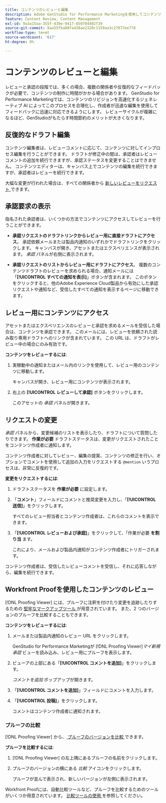```yaml
---
title: コンテンツのレビューと編集
description: Adobe GenStudio for Performance Marketingを使用してコンテンツを反復的にレビューおよび編集する方法について説明します。
feature: Content Review, Content Management
exl-id: 9a3a15aa-355f-439e-9417-850704402f39
source-git-commit: 8aa55fba08fa438ae2320c1159aa3c27877ee778
workflow-type: tm+mt
source-wordcount: '617'
ht-degree: 0%

---
```


# コンテンツのレビューと編集

レビューと承認の段階では、多くの場合、複数の関係者や反復的なフィードバックが必要で、コンテンツの制作に時間がかかる場合があります。 GenStudio for Performance Marketingでは、コンテンツのリビジョンを高速化するジェネレーティブ AI によってこのプロセスを合理化し、作成者が迅速な編集を使用してフィードバックに迅速に対応できるようにします。 レビューサイクルが複雑になるほど、GenStudioがもたらす時間節約のメリットが大きくなります。

## 反復的なドラフト編集

コンテンツ編集者は、レビューコメントに応じて、コンテンツに対してインプロセス編集を行うことができます。 ドラフトが修正中の間は、承認者はレビューコメントの追加を続行できますが、承認ステータスを変更することはできません。 コンテンツエディターは、キャンバス上でコンテンツの編集を続行できますが、承認者はレビューを続行できます。

大幅な変更が行われた場合は、すべての関係者から [ 新しいレビューをリクエスト ](/help/user-guide/approvals/request-review.md#request-new-approval) できます。

## 承認要求の表示

指名された承認者は、いくつかの方法でコンテンツにアクセスしてレビューを行うことができます。

* **承認リクエストのドラフトリンクからレビュー用に直接ドラフトにアクセス**。 承認依頼メールまたは製品内通知のいずれかでドラフトリンクをクリックします。 キャンバスが開き、アセットまたはエクスペリエンスが表示されます。 _承認_ パネルが右側に表示されます。

* **承認リクエストのリストからレビュー用にドラフトにアクセス**。 複数のコンテンツドラフトのレビューを求められる場合、通知メールには「**[!UICONTROL すべての通知を表示]**」ボタンが含まれます。 このボタンをクリックすると、他のAdobe Experience Cloud製品から有効にした承認リクエストや通知など、受信したすべての通知を表示するページに移動できます。

## レビュー用にコンテンツにアクセス

アセットまたはエクスペリエンスのレビューと承認を求めるメールを受信した場合は、コンテンツを承認できます。 このメールには、レビューを依頼された読み取り専用ドラフトへのリンクが含まれています。 この URL は、ドラフトがレビュー中の場合にのみ有効です。

**コンテンツをレビューするには**:

1. 実稼動中の通知またはメール内のリンクを使用して、レビュー用のコンテンツに移動します。

   キャンバスが開き、レビュー用にコンテンツが表示されます。

1. 右上の **[!UICONTROL レビューして承認]** ボタンをクリックします。

   このアセットの _承認_ パネルが開きます。

## リクエストの変更

_承認_ パネルから、変更候補のリストを表示したり、ドラフトについて質問したりできます。 **作業が必要** ドラフトステータスは、変更がリクエストされたことをコンテンツ作成者に通知します。

コンテンツ作成者に対してレビュー、編集の提案、コンテンツの修正を行い、オプションでコメントを使用して追加の入力をリクエストする `@mention` いうプロセスは、非常に反復的です。

**変更をリクエストするには**:

1. ドラフトステータスを **作業が必要** に設定します。

1. 「**コメント**」フィールドにコメントと推奨変更を入力し、「**[!UICONTROL 送信]**」をクリックします。

   すべてのレビュー担当者とコンテンツ作成者は、これらのコメントを表示できます。

1. 「**[!UICONTROL レビューおよび承認]**」をクリックして、「作業が必要 **を割り当** ます。

   これにより、メールおよび製品内通知がコンテンツ作成者にトリガーされます。

コンテンツ作成者は、受信したレビューコメントを受信し、それに応答しながら、編集を続行できます。

## Workfront Proofを使用したコンテンツのレビュー

[!DNL Proofing Viewer] には、プルーフに注釈を付けたり変更を追跡したりするための [ 堅牢なマークアップツール ](https://experienceleague.adobe.com/en/docs/workfront/using/review-and-approve-work/proofing/review-proofs-in-workfront/comment-on-a-proof/comment-on-proof-1) が用意されています。 また、2 つのバージョンのプルーフを比較することもできます。

**コンテンツをレビューするには**:

1. メールまたは製品内通知のレビュー URL をクリックします。

   GenStudio for Performance Marketingが [!DNL Proofing Viewer]_マイ新規承認_ ビューを読み込み、レビュー用にプルーフを表示します。

1. ビューアの上部にある「**[!UICONTROL コメントを追加]**」をクリックします。

   _コメントを追加_ ポップアップが開きます。

1. 「**[!UICONTROL コメントを追加]**」フィールドにコメントを入力します。

1. 「**[!UICONTROL 投稿]**」をクリックします。

   コメントはコンテンツ作成者に通知されます。

### プルーフの比較

[!DNL Proofing Viewer] から、[ プルーフのバージョンを比較 ](https://experienceleague.adobe.com/en/docs/workfront/using/workfront-proof/work-with-proofs-in-wf-proof/review-proofs-web-proofing-viewer/compare-proofs) できます。

**プルーフを比較するには**:

1. [!DNL Proofing Viewer] の左上隅にあるプルーフの名前をクリックします。

1. プルーフのバージョンの横にある _比較_ アイコンをクリックします。

   プルーフが並んで表示され、新しいバージョンが左側に表示されます。

Workfront Proofには、自動比較ツールなど、プルーフを比較するためのツールがいくつか用意されています。 [ 比較ツールの使用 ](https://experienceleague.adobe.com/en/docs/workfront/using/workfront-proof/work-with-proofs-in-wf-proof/review-proofs-web-proofing-viewer/compare-proofs#use-the-compare-tools) を参照してください。
